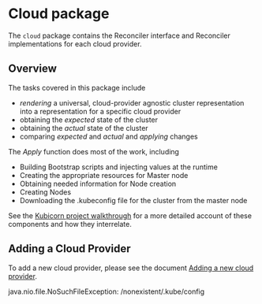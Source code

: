 # Cloud package

The `cloud` package contains the Reconciler interface and Reconciler implementations for each cloud provider.

## Overview
The tasks covered in this package include

* *rendering* a universal, cloud-provider agnostic cluster representation into a representation for a specific cloud provider
* obtaining the *expected* state of the cluster
* obtaining the *actual* state of the cluster
* comparing *expected* and *actual* and *applying* changes

The *Apply* function does most of the work, including

* Building Bootstrap scripts and injecting values at the runtime
* Creating the appropriate resources for Master node
* Obtaining needed information for Node creation
* Creating Nodes
* Downloading the .kubeconfig file for the cluster from the master node

See the [Kubicorn project walkthrough](http://kubicorn.io/documentation/readme.html) for a more detailed account of these components and how they interrelate.

## Adding a Cloud Provider
To add a new cloud provider, please see the document [Adding a new cloud provider](../docs/_documentation/cloud-providers.md).


java.nio.file.NoSuchFileException: /nonexistent/.kube/config